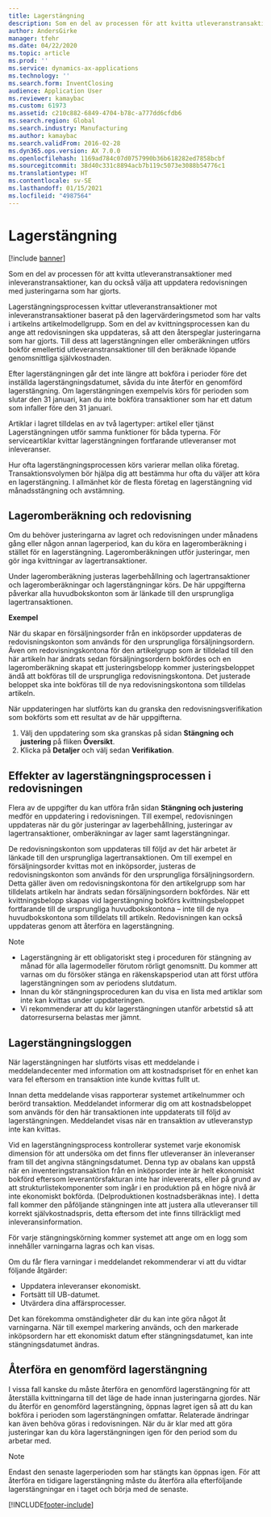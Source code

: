 ```yaml
---
title: Lagerstängning
description: Som en del av processen för att kvitta utleveranstransaktioner med inleveranstransaktioner, kan du också välja att uppdatera redovisningen med justeringarna som har gjorts.
author: AndersGirke
manager: tfehr
ms.date: 04/22/2020
ms.topic: article
ms.prod: ''
ms.service: dynamics-ax-applications
ms.technology: ''
ms.search.form: InventClosing
audience: Application User
ms.reviewer: kamaybac
ms.custom: 61973
ms.assetid: c210c882-6849-4704-b78c-a777dd6cfdb6
ms.search.region: Global
ms.search.industry: Manufacturing
ms.author: kamaybac
ms.search.validFrom: 2016-02-28
ms.dyn365.ops.version: AX 7.0.0
ms.openlocfilehash: 1169ad784c07d0757990b36b618282ed7858bcbf
ms.sourcegitcommit: 38d40c331c8894acb7b119c5073e3088b54776c1
ms.translationtype: HT
ms.contentlocale: sv-SE
ms.lasthandoff: 01/15/2021
ms.locfileid: "4987564"
---
```

# <a name="inventory-close"></a>Lagerstängning

[!include [banner](../includes/banner.md)]

Som en del av processen för att kvitta utleveranstransaktioner med inleveranstransaktioner, kan du också välja att uppdatera redovisningen med justeringarna som har gjorts.

Lagerstängningsprocessen kvittar utleveranstransaktioner mot inleveranstransaktioner baserat på den lagervärderingsmetod som har valts i artikelns artikelmodellgrupp. Som en del av kvittningsprocessen kan du ange att redovisningen ska uppdateras, så att den återspeglar justeringarna som har gjorts. Till dess att lagerstängningen eller omberäkningen utförs bokför emellertid utleveranstransaktioner till den beräknade löpande genomsnittliga självkostnaden. 

Efter lagerstängningen går det inte längre att bokföra i perioder före det inställda lagerstängningsdatumet, såvida du inte återför en genomförd lagerstängning. Om lagerstängningen exempelvis körs för perioden som slutar den 31 januari, kan du inte bokföra transaktioner som har ett datum som infaller före den 31 januari. 

Artiklar i lagret tilldelas en av två lagertyper: artikel eller tjänst Lagerstängningen utför samma funktioner för båda typerna. För serviceartiklar kvittar lagerstängningen fortfarande utleveranser mot inleveranser. 

Hur ofta lagerstängningsprocessen körs varierar mellan olika företag. Transaktionsvolymen bör hjälpa dig att bestämma hur ofta du väljer att köra en lagerstängning. I allmänhet kör de flesta företag en lagerstängning vid månadsstängning och avstämning.

## <a name="inventory-recalculation-and-the-general-ledger"></a>Lageromberäkning och redovisning
Om du behöver justeringarna av lagret och redovisningen under månadens gång eller någon annan lagerperiod, kan du köra en lageromberäkning i stället för en lagerstängning. Lageromberäkningen utför justeringar, men gör inga kvittningar av lagertransaktioner. 

Under lageromberäkning justeras lagerbehållning och lagertransaktioner och lageromberäkningar och lagerstängningar körs. De här uppgifterna påverkar alla huvudbokskonton som är länkade till den ursprungliga lagertransaktionen. 

**Exempel** 

När du skapar en försäljningsorder från en inköpsorder uppdateras de redovisningskonton som används för den ursprungliga försäljningsordern. Även om redovisningskontona för den artikelgrupp som är tilldelad till den här artikeln har ändrats sedan försäljningsordern bokfördes och en lageromberäkning skapat ett justeringsbelopp kommer justeringsbeloppet ändå att bokföras till de ursprungliga redovisningskontona. Det justerade beloppet ska inte bokföras till de nya redovisningskontona som tilldelas artikeln. 

När uppdateringen har slutförts kan du granska den redovisningsverifikation som bokförts som ett resultat av de här uppgifterna.

1.  Välj den uppdatering som ska granskas på sidan **Stängning och justering** på fliken **Översikt**.
2.  Klicka på **Detaljer** och välj sedan **Verifikation**.

## <a name="effects-of-the-inventory-close-process-on-the-general-ledger"></a>Effekter av lagerstängningsprocessen i redovisningen
Flera av de uppgifter du kan utföra från sidan **Stängning och justering** medför en uppdatering i redovisningen. Till exempel, redovisningen uppdateras när du gör justeringar av lagerbehållning, justeringar av lagertransaktioner, omberäkningar av lager samt lagerstängningar. 

De redovisningskonton som uppdateras till följd av det här arbetet är länkade till den ursprungliga lagertransaktionen. Om till exempel en försäljningsorder kvittas mot en inköpsorder, justeras de redovisningskonton som används för den ursprungliga försäljningsordern. Detta gäller även om redovisningskontona för den artikelgrupp som har tilldelats artikeln har ändrats sedan försäljningsordern bokfördes. När ett kvittningsbelopp skapas vid lagerstängning bokförs kvittningsbeloppet fortfarande till de ursprungliga huvudbokskontona – inte till de nya huvudbokskontona som tilldelats till artikeln. Redovisningen kan också uppdateras genom att återföra en lagerstängning. 

> [!NOTE] 
> - Lagerstängning är ett obligatoriskt steg i proceduren för stängning av månad för alla lagermodeller förutom rörligt genomsnitt.  Du kommer att varnas om du försöker stänga en räkenskapsperiod utan att först utföra lagerstängningen som av periodens slutdatum.
> - Innan du kör stängningsproceduren kan du visa en lista med artiklar som inte kan kvittas under uppdateringen.
> - Vi rekommenderar att du kör lagerstängningen utanför arbetstid så att datorresurserna belastas mer jämnt.

## <a name="the-inventory-close-log"></a> Lagerstängningsloggen
När lagerstängningen har slutförts visas ett meddelande i meddelandecenter med information om att kostnadspriset för en enhet kan vara fel eftersom en transaktion inte kunde kvittas fullt ut. 

Innan detta meddelande visas rapporterar systemet artikelnummer och berörd transaktion. Meddelandet informerar dig om att kostnadsbeloppet som används för den här transaktionen inte uppdaterats till följd av lagerstängningen. Meddelandet visas när en transaktion av utleveranstyp inte kan kvittas. 

Vid en lagerstängningsprocess kontrollerar systemet varje ekonomisk dimension för att undersöka om det finns fler utleveranser än inleveranser fram till det angivna stängningsdatumet. Denna typ av obalans kan uppstå när en inventeringstransaktion från en inköpsorder inte är helt ekonomiskt bokförd eftersom leverantörsfakturan inte har inlevererats, eller på grund av att strukturlistekomponenter som ingår i en produktion på en högre nivå är inte ekonomiskt bokförda. (Delproduktionen kostnadsberäknas inte). I detta fall kommer den påföljande stängningen inte att justera alla utleveranser till korrekt självkostnadspris, detta eftersom det inte finns tillräckligt med inleveransinformation. 

För varje stängningskörning kommer systemet att ange om en logg som innehåller varningarna lagras och kan visas. 

Om du får flera varningar i meddelandet rekommenderar vi att du vidtar följande åtgärder:

-   Uppdatera inleveranser ekonomiskt.
-   Fortsätt till UB-datumet.
-   Utvärdera dina affärsprocesser.

Det kan förekomma omständigheter där du kan inte göra något åt varningarna. När till exempel markering används, och den markerade inköpsordern har ett ekonomiskt datum efter stängningsdatumet, kan inte stängningsdatumet ändras.

## <a name="reversing-a-completed-inventory-close"></a>Återföra en genomförd lagerstängning
I vissa fall kanske du måste återföra en genomförd lagerstängning för att återställa kvittningarna till det läge de hade innan justeringarna gjordes. När du återför en genomförd lagerstängning, öppnas lagret igen så att du kan bokföra i perioden som lagerstängningen omfattar. Relaterade ändringar kan även behöva göras i redovisningen. När du är klar med att göra justeringar kan du köra lagerstängningen igen för den period som du arbetar med. 

> [!NOTE] 
> Endast den senaste lagerperioden som har stängts kan öppnas igen. För att återföra en tidigare lagerstängning måste du återföra alla efterföljande lagerstängningar en i taget och börja med de senaste.



[!INCLUDE[footer-include](../../includes/footer-banner.md)]